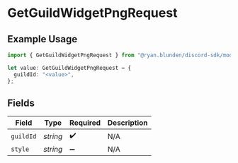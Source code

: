 # GetGuildWidgetPngRequest

## Example Usage

```typescript
import { GetGuildWidgetPngRequest } from "@ryan.blunden/discord-sdk/models/operations";

let value: GetGuildWidgetPngRequest = {
  guildId: "<value>",
};
```

## Fields

| Field              | Type               | Required           | Description        |
| ------------------ | ------------------ | ------------------ | ------------------ |
| `guildId`          | *string*           | :heavy_check_mark: | N/A                |
| `style`            | *string*           | :heavy_minus_sign: | N/A                |